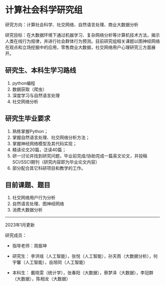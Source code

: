 # 计算社会科学研究组

研究方向：计算社会科学、社交网络、自然语言处理、商业大数据分析

研究目标：在大数据环境下通过机器学习、复杂网络分析等计算机技术方法，揭示人类在线行为规律，并进行社会群体行为预测。目前研究组相关课题以图神经网络在观点和立场挖掘中的应用，零售商业大数据，社交网络用户心理研究三方面展开。

## 研究生、本科生学习路线

1. python编程
2. 数据获取（爬虫）
4. 深度学习与自然语言处理
5. 社交网络分析

## 研究生毕业要求
1. 熟练掌握Python；
2. 掌握自然语言处理、社交网络分析方法；
3. 掌握神经网络模型及其代码实现；
4. 精读论文20篇，泛读40篇；
5. 研一讨论并找到研究问题，毕业前完成/协助完成一篇英文论文，并投稿SCI/SSCI期刊（研究内容即为毕业论文内容）
6. 部分配合其它科研项目和教学的工作。

## 目前课题、题目
1. 社交网络用户行为分析
2. 自然语言处理、图神经网络
3. 消费大数据分析

---

2023年1月更新

研究成员：

- 指导老师：周振坤

- 研究生： 李洪瑶（人工智能），张悦（人工智能），孙天雨（大数据分析），何宇馨（人工智能），岳旭同（人工智能）

- 本科生： 戴晓雯（统计学），张春阳（大数据），蔡梦泽（大数据），李冠群（大数据），陈相龙（大数据）